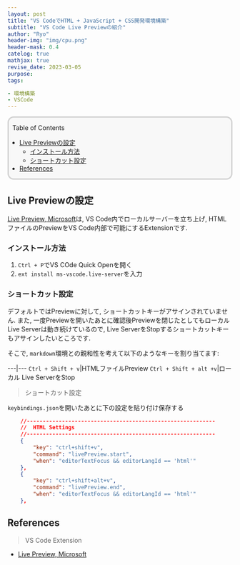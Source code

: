 ```yaml
---
layout: post
title: "VS CodeでHTML + JavaScript + CSS開発環境構築"
subtitle: "VS Code Live Previewの紹介"
author: "Ryo"
header-img: "img/cpu.png"
header-mask: 0.4
catelog: true
mathjax: true
revise_date: 2023-03-05
purpose: 
tags:

- 環境構築
- VSCode
---
```


<div style='border-radius: 1em; border-style:solid; border-color:#D3D3D3; background-color:#F8F8F8'>
<p class="h4">&nbsp;&nbsp;Table of Contents</p>
<!-- START doctoc generated TOC please keep comment here to allow auto update -->
<!-- DON'T EDIT THIS SECTION, INSTEAD RE-RUN doctoc TO UPDATE -->

- [Live Previewの設定](#live-preview%E3%81%AE%E8%A8%AD%E5%AE%9A)
  - [インストール方法](#%E3%82%A4%E3%83%B3%E3%82%B9%E3%83%88%E3%83%BC%E3%83%AB%E6%96%B9%E6%B3%95)
  - [ショートカット設定](#%E3%82%B7%E3%83%A7%E3%83%BC%E3%83%88%E3%82%AB%E3%83%83%E3%83%88%E8%A8%AD%E5%AE%9A)
- [References](#references)

<!-- END doctoc generated TOC please keep comment here to allow auto update -->

</div>


## Live Previewの設定

[Live Preview, Microsoft](https://marketplace.visualstudio.com/items?itemName=ms-vscode.live-server)は, 
VS Code内でローカルサーバーを立ち上げ, HTMLファイルのPreviewをVS Code内部で可能にするExtensionです.

### インストール方法

1. `Ctrl + P`でVS COde Quick Openを開く
2. `ext install ms-vscode.live-server`を入力

### ショートカット設定

デフォルトではPreviewに対して, ショートカットキーがアサインされていません.
また, 一度Previewを開いたあとに確認後Previewを閉じたとしてもローカル Live Serverは動き続けているので, 
Live ServerをStopするショートカットキーもアサインしたいところです.

そこで, `markdown`環境との親和性を考えて以下のようなキーを割り当てます:

---|---
`Ctrl + Shift + v`|HTMLファイルPreview
`Ctrl + Shift + alt +v`|ローカル Live ServerをStop

> ショートカット設定

`keybindings.json`を開いたあとに下の設定を貼り付け保存する

```json
    //-----------------------------------------------------------
    //  HTML Settings
    //-----------------------------------------------------------
    {
        "key": "ctrl+shift+v",
        "command": "livePreview.start",
        "when": "editorTextFocus && editorLangId == 'html'"
    },
    {
        "key": "ctrl+shift+alt+v",
        "command": "livePreview.end",
        "when": "editorTextFocus && editorLangId == 'html'"
    },
```



## References

> VS Code Extension

- [Live Preview, Microsoft](https://marketplace.visualstudio.com/items?itemName=ms-vscode.live-server)